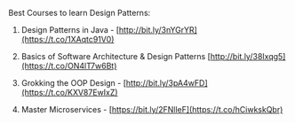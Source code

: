 Best Courses to learn Design Patterns: 

1.   Design Patterns in Java - [http://bit.ly/3nYGrYR](https://t.co/1XAqtc91V0)  
2.   Basics of Software Architecture & Design Patterns  [http://bit.ly/38Ixqg5](https://t.co/ON4lT7w6Bt)  
3.   Grokking the OOP Design - [http://bit.ly/3pA4wFD](https://t.co/KXV87EwIxZ)  

4. Master Microservices  - [https://bit.ly/2FNlleF](https://t.co/hCiwkskQbr)
